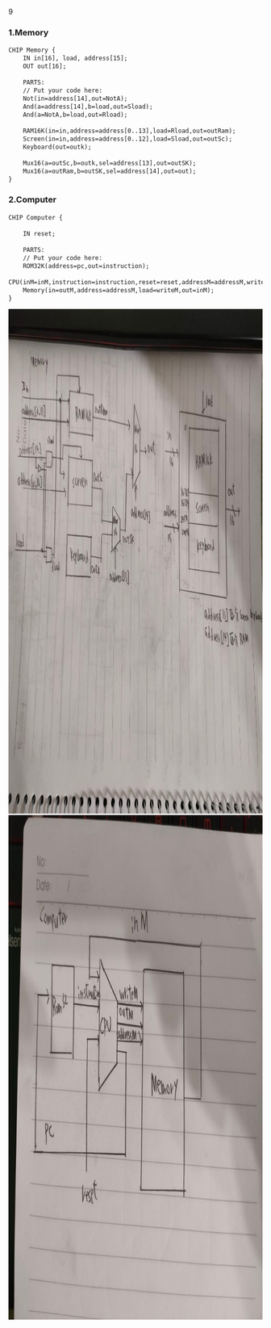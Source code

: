9
### 1.Memory
```{r}
CHIP Memory {
    IN in[16], load, address[15];
    OUT out[16];

    PARTS:
    // Put your code here:
    Not(in=address[14],out=NotA);
    And(a=address[14],b=load,out=Sload);
    And(a=NotA,b=load,out=Rload);

    RAM16K(in=in,address=address[0..13],load=Rload,out=outRam);
    Screen(in=in,address=address[0..12],load=Sload,out=outSc);
    Keyboard(out=outk);

    Mux16(a=outSc,b=outk,sel=address[13],out=outSK);
    Mux16(a=outRam,b=outSK,sel=address[14],out=out);
}
```
### 2.Computer
```{r}
CHIP Computer {

    IN reset;

    PARTS:
    // Put your code here:
    ROM32K(address=pc,out=instruction);
    CPU(inM=inM,instruction=instruction,reset=reset,addressM=addressM,writeM=writeM,outM=outM,pc=pc);
    Memory(in=outM,address=addressM,load=writeM,out=inM);
}

```

<img src="hw9-1.jpg" width="1000" height="1000"/> 
<img src="hw9-2.jpg" width="1000" height="1000"/> 